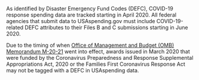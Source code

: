 As identified by Disaster Emergency Fund Codes (DEFC), COVID-19 response spending data are tracked
starting in April 2020. All federal agencies that submit data to
USAspending.gov must include COVID-19-related DEFC attributes to
their Files B and C submissions starting in June 2020.

Due to the timing of when [Office of Management and Budget (OMB)
Memorandum
M-20-21](https://www.whitehouse.gov/wp-content/uploads/2020/04/Implementation-Guidance-for-Supplemental-Funding-Provided-in-Response.pdf)
went into effect, awards issued in March 2020 that were funded by the
Coronavirus Preparedness and Response Supplemental Appropriations Act,
2020 or the Families First Coronavirus Response Act may not be tagged
with a DEFC in USAspending data.